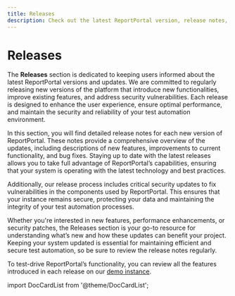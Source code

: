 ```yaml
---
title: Releases
description: Check out the latest ReportPortal version, release notes, and updates.
---
```


# Releases

The **Releases** section is dedicated to keeping users informed about the latest ReportPortal versions and updates. We are committed to regularly releasing new versions of the platform that introduce new functionalities, improve existing features, and address security vulnerabilities. Each release is designed to enhance the user experience, ensure optimal performance, and maintain the security and reliability of your test automation environment.

In this section, you will find detailed release notes for each new version of ReportPortal. These notes provide a comprehensive overview of the updates, including descriptions of new features, improvements to current functionality, and bug fixes. Staying up to date with the latest releases allows you to take full advantage of ReportPortal’s capabilities, ensuring that your system is operating with the latest technology and best practices.

Additionally, our release process includes critical security updates to fix vulnerabilities in the components used by ReportPortal. This ensures that your instance remains secure, protecting your data and maintaining the integrity of your test automation processes.

Whether you're interested in new features, performance enhancements, or security patches, the Releases section is your go-to resource for understanding what’s new and how these updates can benefit your project. Keeping your system updated is essential for maintaining efficient and secure test automation, so be sure to review the release notes regularly.

To test-drive ReportPortal’s functionality, you can review all the features introduced in each release on our [demo instance](https://demo.reportportal.io/).

import DocCardList from '@theme/DocCardList';

<DocCardList />
